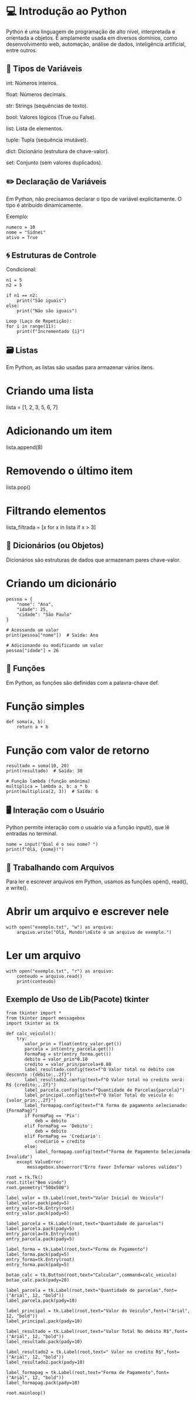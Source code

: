 # 💻 Introdução ao Python

Python é uma linguagem de programação de alto nível, interpretada e orientada a objetos.
É amplamente usada em diversos domínios, como desenvolvimento web, automação, análise de dados, inteligência artificial, entre outros.

## 🧩 Tipos de Variáveis

int: Números inteiros.

float: Números decimais.

str: Strings (sequências de texto).

bool: Valores lógicos (True ou False).

list: Lista de elementos.

tuple: Tupla (sequência imutável).

dict: Dicionário (estrutura de chave-valor).

set: Conjunto (sem valores duplicados).


## ✏️ Declaração de Variáveis

Em Python, não precisamos declarar o tipo de variável explicitamente. O tipo é atribuído dinamicamente.

Exemplo:

```PY
numero = 10
nome = "Sidnei"
ativo = True
```

## 🌀 Estruturas de Controle
Condicional:
```PY
n1 = 5
n2 = 5

if n1 == n2:
    print("São iguais")
else:
    print("Não são iguais")

Loop (Laço de Repetição):
for i in range(11):
    print(f"Incrementado {i}")
```
## 🗃️ Listas

Em Python, as listas são usadas para armazenar vários itens.

# Criando uma lista
lista = [1, 2, 3, 5, 6, 7]

# Adicionando um item
lista.append(8)

# Removendo o último item
lista.pop()

# Filtrando elementos
lista_filtrada = [x for x in lista if x > 3]


## 🔑 Dicionários (ou Objetos)

Dicionários são estruturas de dados que armazenam pares chave-valor.

# Criando um dicionário

```PY
pessoa = {
    "nome": "Ana",
    "idade": 25,
    "cidade": "São Paulo"
}

# Acessando um valor
print(pessoa["nome"])  # Saída: Ana

# Adicionando ou modificando um valor
pessoa["idade"] = 26
```

## 🧮 Funções

Em Python, as funções são definidas com a palavra-chave def.

# Função simples
```PY
def soma(a, b):
    return a + b
```
# Função com valor de retorno
```PY
resultado = soma(10, 20)
print(resultado)  # Saída: 30

# Função lambda (função anônima)
multiplica = lambda a, b: a * b
print(multiplica(2, 3))  # Saída: 6
```

## 🖥️ Interação com o Usuário

Python permite interação com o usuário via a função input(), que lê entradas no terminal.

```PY
nome = input("Qual é o seu nome? ")
print(f"Olá, {nome}!")

```
## 🧩 Trabalhando com Arquivos

Para ler e escrever arquivos em Python, usamos as funções open(), read(), e write().

# Abrir um arquivo e escrever nele
```PY
with open("exemplo.txt", "w") as arquivo:
    arquivo.write("Olá, Mundo!\nEste é um arquivo de exemplo.")
```
# Ler um arquivo
```PY
with open("exemplo.txt", "r") as arquivo:
    conteudo = arquivo.read()
    print(conteudo)
```

## Exemplo de Uso de Lib(Pacote) tkinter

```PY
from tkinter import *
from tkinter import messagebox
import tkinter as tk

def calc_veiculo():
    try:
       valor_prin = float(entry_valor.get())
       parcela = int(entry_parcela.get())
       FormaPag = str(entry_forma.get())
       debito = valor_prin*0.10
       credito = valor_prin/parcela+0.80
       label_resultado.config(text=f"O Valor total no debito com desconto :{debito:,.2f}")
       label_resultado2.config(text=f"O Valor total no credito será: R$ {credito:,.2f}")
       label_parcela.config(text=f"Quantidade de Parcelas{parcela}")
       label_principal.config(text=f"O Valor Total do veiculo é: {valor_prin:,.2f}")
       label_formapag.config(text=f"A forma de pagamento selecionada: {FormaPag}")
       if FormaPag == 'Pix':
           deb = debito
       elif FormaPag == 'Debito':
           deb = debito
       elif FormaPag == 'Crediario':
           crediario = credito
       else:
           label_formapag.config(text=f"Forma de Pagamento Selecionada Invalida") 
    except ValueError:
        messagebox.showerror("Erro favor Informar valores validos")
    
root = tk.Tk()
root.title("Bem vindo")
root.geometry("500x500")

label_valor = tk.Label(root,text="Valor Inicial do Veiculo")
label_valor.pack(pady=5)
entry_valor=tk.Entry(root)
entry_valor.pack(pady=5)

label_parcela = tk.Label(root,text="Quantidade de parcelas")
label_parcela.pack(pady=5)
entry_parcela=tk.Entry(root)
entry_parcela.pack(pady=5)

label_forma = tk.Label(root,text="Forma de Pagamento")
label_forma.pack(pady=5)
entry_forma=tk.Entry(root)
entry_forma.pack(pady=5)

botao_calc = tk.Button(root,text="Calcular",command=calc_veiculo)
botao_calc.pack(pady=20)

label_parcela = tk.Label(root,text="Quantidade de parcelas",font=("Arial", 12, "bold"))
label_parcela.pack(pady=10)

label_principal = tk.Label(root,text="Valor do Veiculo",font=("Arial", 12, "bold"))
label_principal.pack(pady=10)

label_resultado = tk.Label(root,text="Valor Total No debito R$",font=("Arial", 12, "bold"))
label_resultado.pack(pady=10)

label_resultado2 = tk.Label(root,text=" Valor no credito R$",font=("Arial", 12, "bold"))
label_resultado2.pack(pady=10)

label_formapag = tk.Label(root,text="Forma de Pagamento",font=("Arial", 12, "bold"))
label_formapag.pack(pady=10)

root.mainloop()
```
